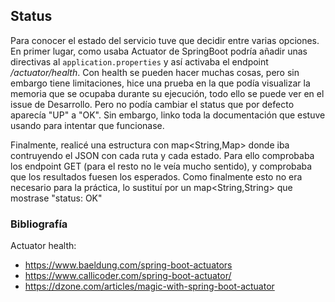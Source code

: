 ## Status
 Para conocer el estado del servicio tuve que decidir entre varias opciones. En primer lugar, como usaba Actuator de SpringBoot podría añadir unas directivas al `application.properties` y así activaba el endpoint */actuator/health*. Con health se pueden hacer muchas cosas, pero sin embargo tiene limitaciones, hice una prueba en la que podía visualizar la memoria que se ocupaba durante su ejecución, todo ello se puede ver en el issue de Desarrollo. Pero no podía cambiar el status que por defecto aparecía "UP" a "OK". Sin embargo, linko toda la documentación que estuve usando para intentar que funcionase.

 Finalmente, realicé una estructura con map<String,Map> donde iba contruyendo el JSON con cada ruta y cada estado. Para ello comprobaba los endpoint GET (para el resto no le veía mucho sentido), y comprobaba que los resultados fuesen los esperados. Como finalmente esto no era necesario para la práctica, lo sustituí por un map<String,String> que mostrase "status: OK"

### Bibliografía

Actuator health:
  - https://www.baeldung.com/spring-boot-actuators
  - https://www.callicoder.com/spring-boot-actuator/
  - https://dzone.com/articles/magic-with-spring-boot-actuator

